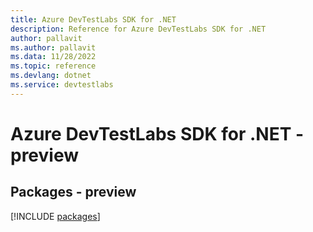 ```yaml
---
title: Azure DevTestLabs SDK for .NET
description: Reference for Azure DevTestLabs SDK for .NET
author: pallavit
ms.author: pallavit
ms.data: 11/28/2022
ms.topic: reference
ms.devlang: dotnet
ms.service: devtestlabs
---
```

# Azure DevTestLabs SDK for .NET - preview
## Packages - preview
[!INCLUDE [packages](devtestlabs-index.md)]